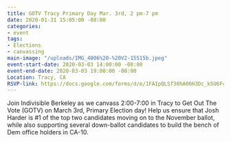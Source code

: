 ```yaml
---
title: GOTV Tracy Primary Day Mar. 3rd, 2 pm-7 pm
date: 2020-01-31 15:05:00 -08:00
categories:
- event
tags:
- Elections
- canvassing
main-image: "/uploads/IMG_4006%20-%20V2-15515b.jpeg"
event-start-date: 2020-03-03 14:00:00 -08:00
event-end-date: 2020-03-03 19:00:00 -08:00
Location: Tracy, CA
RSVP-link: https://docs.google.com/forms/d/e/1FAIpQLSf30hA06H3Dc_k5U6FcVZ8TQA8u_nKuIkHY5qPAI9MAGa-s9A/viewform
---
```


Join Indivisible Berkeley as we canvass 2:00-7:00 in Tracy to Get Out The Vote (GOTV) on March 3rd,  Primary Election day! Help us ensure that Josh Harder is #1 of the top two candidates moving on to the November ballot, while also supporting several down-ballot candidates to build the bench of Dem office holders in CA-10.
